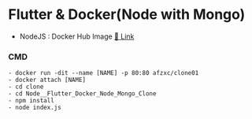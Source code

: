 # Flutter & Docker(Node with Mongo)

* NodeJS : Docker Hub Image [🐳 Link](https://hub.docker.com/repository/docker/afzxc/clone01)

### CMD
    - docker run -dit --name [NAME] -p 80:80 afzxc/clone01
    - docker attach [NAME]
    - cd clone
    - cd Node__Flutter_Docker_Node_Mongo_Clone
    - npm install
    - node index.js